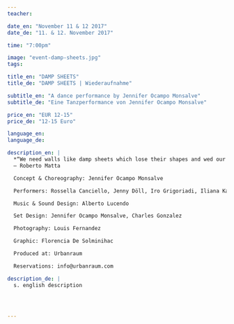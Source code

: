 ```yaml
---
teacher:

date_en: "November 11 & 12 2017"
date_de: "11. & 12. November 2017"

time: "7:00pm"

image: "event-damp-sheets.jpg"
tags:

title_en: "DAMP SHEETS"
title_de: "DAMP SHEETS | Wiederaufnahme"

subtitle_en: "A dance performance by Jennifer Ocampo Monsalve"
subtitle_de: "Eine Tanzperformance von Jennifer Ocampo Monsalve"

price_en: "EUR 12-15"
price_de: "12-15 Euro"

language_en:
language_de:

description_en: |
  *“We need walls like damp sheets which lose their shapes and wed our psychological fears … To find for each person those umbilical* *cords that put us in communication with other suns, objects of total freedom that would be like psychoanalytic mirrors.”*
  – Roberto Matta

  Concept & Choreography: Jennifer Ocampo Monsalve

  Performers: Rossella Canciello, Jenny Döll, Iro Grigoriadi, Iliana Kalapotharakou, María Sánchez Alonso

  Music & Sound Design: Alberto Lucendo

  Set Design: Jennifer Ocampo Monsalve, Charles Gonzalez

  Photography: Louis Fernandez

  Graphic: Florencia De Solminihac

  Produced at: Urbanraum

  Reservations: info@urbanraum.com

description_de: |
  s. english description




---
```


